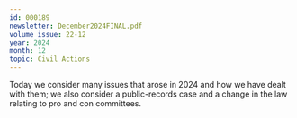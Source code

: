 ```yaml
---
id: 000189
newsletter: December2024FINAL.pdf
volume_issue: 22-12
year: 2024
month: 12
topic: Civil Actions
---
```


Today we consider many issues that arose in 2024 and how we have dealt with them; we also consider a public-records case and a change in the law relating to pro and con committees.